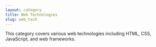 ```yaml
---
layout: category
title: Web Technologies
slug: web_tech
---
```


This category covers various web technologies including HTML, CSS, JavaScript, and web frameworks.